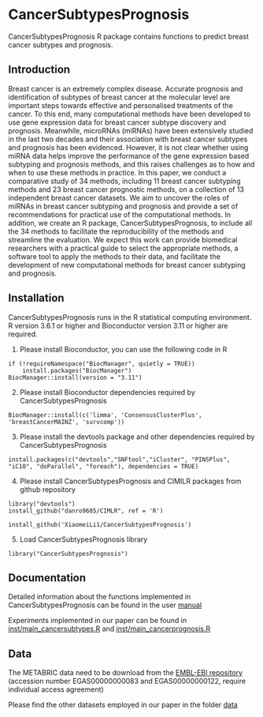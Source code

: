 # CancerSubtypesPrognosis
CancerSubtypesPrognosis R package contains functions to predict breast cancer subtypes and prognosis.

## Introduction

Breast cancer is an extremely complex disease. Accurate prognosis and identification of subtypes of breast cancer at the molecular level are important steps towards effective and personalised treatments of the cancer. To this end, many computational methods have been developed to use gene expression data for breast cancer subtype discovery and prognosis. Meanwhile, microRNAs (miRNAs) have been extensively studied in the last two decades and their association with breast cancer subtypes and prognosis has been evidenced. However, it is not clear whether using miRNA data helps improve the performance of the gene expression based subtyping and prognosis methods, and this raises challenges as to how and when to use these methods in practice. In this paper, we conduct a comparative study of 34 methods, including 11 breast cancer subtyping methods and 23 breast cancer prognostic methods, on a collection of 13 independent breast cancer datasets. We aim to uncover the roles of miRNAs in breast cancer subtyping and prognosis and provide a set of recommendations for practical use of the computational methods. In addition, we create an R package, CancerSubtypesPrognosis, to include all the 34 methods to facilitate the reproducibility of the methods and streamline the evaluation. We expect this work can provide biomedical researchers with a practical guide to select the appropriate methods,  a software tool to apply the methods to their data, and facilitate the development of new computational methods for breast cancer subtyping and prognosis.

## Installation
CancerSubtypesPrognosis runs in the R statistical computing environment. R version 3.6.1 or higher and Bioconductor version 3.11 or higher are required.
1. Please install Bioconductor, you can use the following code in R

```
if (!requireNamespace("BiocManager", quietly = TRUE))
    install.packages("BiocManager")
BiocManager::install(version = "3.11")
```

2. Please install Bioconductor dependencies required by CancerSubtypesPrognosis

```
BiocManager::install(c('limma', 'ConsensusClusterPlus', 'breastCancerMAINZ', 'survcomp'))
```

3. Please install the devtools package and other dependencies required by CancerSubtypesPrognosis

```
install.packages(c("devtools","SNFtool","iCluster", "PINSPlus", "iC10", "doParallel", "foreach"), dependencies = TRUE)
```

4. Please install CancerSubtypesPrognosis and CIMILR packages from github repository

```
library("devtools")
install_github("danro9685/CIMLR", ref = 'R')

install_github('XiaomeiLi1/CancerSubtypesPrognosis')
```

5. Load CancerSubtypesPrognosis library

```
library("CancerSubtypesPrognosis")
```

## Documentation
Detailed information about the functions implemented in CancerSubtypesPrognosis can be found in the user [manual](https://github.com/XiaomeiLi1/CancerSubtypesPrognosis/blob/master/CancerSubtypesPrognosis_1.0.0.pdf)

Experiments implemented in our paper can be found in [inst/main_cancersubtypes.R](https://github.com/XiaomeiLi1/CancerSubtypesPrognosis/blob/master/inst/main_cancersubtypes.R) and [inst/main_cancerprognosis.R](https://github.com/XiaomeiLi1/CancerSubtypesPrognosis/blob/master/inst/main_cancerprognosis.R)

## Data
The METABRIC data need to be download from the [EMBL-EBI repository](https://www.ebi.ac.uk/ega/) (accession number EGAS00000000083 and EGAS00000000122, require individual access agreement)

Please find the other datasets employed in our paper in the folder [data](https://github.com/XiaomeiLi1/CancerSubtypesPrognosis/tree/master/data)
